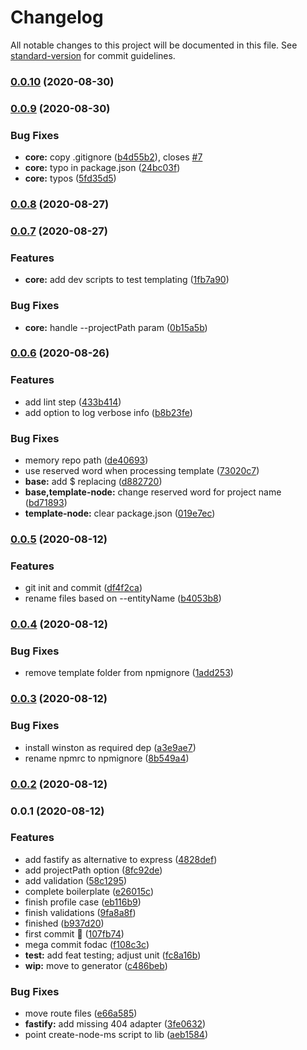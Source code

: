 # Changelog

All notable changes to this project will be documented in this file. See [standard-version](https://github.com/conventional-changelog/standard-version) for commit guidelines.

### [0.0.10](https://github.com/WandersonAlves/create-node-ms/compare/v0.0.9...v0.0.10) (2020-08-30)

### [0.0.9](https://github.com/WandersonAlves/create-node-ms/compare/v0.0.8...v0.0.9) (2020-08-30)

### Bug Fixes

- **core:** copy .gitignore ([b4d55b2](https://github.com/WandersonAlves/create-node-ms/commit/b4d55b2ef896f2401a3c168fa219c55c3da10c04)), closes [#7](https://github.com/WandersonAlves/create-node-ms/issues/7)
- **core:** typo in package.json ([24bc03f](https://github.com/WandersonAlves/create-node-ms/commit/24bc03feed2ded17f8754b04350052f57e76e742))
- **core:** typos ([5fd35d5](https://github.com/WandersonAlves/create-node-ms/commit/5fd35d5741bccb48dbf3a1b533db75ffbad4cffd))

### [0.0.8](https://github.com/WandersonAlves/create-node-ms/compare/v0.0.7...v0.0.8) (2020-08-27)

### [0.0.7](https://github.com/WandersonAlves/create-node-ms/compare/v0.0.6...v0.0.7) (2020-08-27)

### Features

- **core:** add dev scripts to test templating ([1fb7a90](https://github.com/WandersonAlves/create-node-ms/commit/1fb7a90663b71bc60df02ae35f0dfae5eea09517))

### Bug Fixes

- **core:** handle --projectPath param ([0b15a5b](https://github.com/WandersonAlves/create-node-ms/commit/0b15a5b7e3f4302ab4b3ae62780a56e81110d9b3))

### [0.0.6](https://github.com/WandersonAlves/create-node-ms/compare/v0.0.5...v0.0.6) (2020-08-26)

### Features

- add lint step ([433b414](https://github.com/WandersonAlves/create-node-ms/commit/433b414a14c89593da3432054d7f5b7d14c00426))
- add option to log verbose info ([b8b23fe](https://github.com/WandersonAlves/create-node-ms/commit/b8b23fe21175ec514da85343e31bf904354f384e))

### Bug Fixes

- memory repo path ([de40693](https://github.com/WandersonAlves/create-node-ms/commit/de406930a733a75e16c99c295605ddae3609283f))
- use reserved word when processing template ([73020c7](https://github.com/WandersonAlves/create-node-ms/commit/73020c73e3fe1134f9f7bac41acc3bffd72bcb48))
- **base:** add \$ replacing ([d882720](https://github.com/WandersonAlves/create-node-ms/commit/d882720d60a20f25ab4c2d5c98c7b28d64987ba7))
- **base,template-node:** change reserved word for project name ([bd71893](https://github.com/WandersonAlves/create-node-ms/commit/bd718932779c94930a0c49cef5fef7f685961399))
- **template-node:** clear package.json ([019e7ec](https://github.com/WandersonAlves/create-node-ms/commit/019e7ec419ea30199418402ea3b030848cd85c24))

### [0.0.5](https://github.com/WandersonAlves/create-node-ms/compare/v0.0.4...v0.0.5) (2020-08-12)

### Features

- git init and commit ([df4f2ca](https://github.com/WandersonAlves/create-node-ms/commit/df4f2ca32413407f3acc22485db857f19313f379))
- rename files based on --entityName ([b4053b8](https://github.com/WandersonAlves/create-node-ms/commit/b4053b8c6bd8ce926f3c04463e89b3ee117f6908))

### [0.0.4](https://github.com/WandersonAlves/create-node-ms/compare/v0.0.3...v0.0.4) (2020-08-12)

### Bug Fixes

- remove template folder from npmignore ([1add253](https://github.com/WandersonAlves/create-node-ms/commit/1add253dbe891227152a387abf9e7c7b907d7159))

### [0.0.3](https://github.com/WandersonAlves/create-node-ms/compare/v0.0.2...v0.0.3) (2020-08-12)

### Bug Fixes

- install winston as required dep ([a3e9ae7](https://github.com/WandersonAlves/create-node-ms/commit/a3e9ae79c113cc86e584a3166bf79d379a7eee2e))
- rename npmrc to npmignore ([8b549a4](https://github.com/WandersonAlves/create-node-ms/commit/8b549a4efd531f1c7137fc5c5326dd1ac9af40a4))

### [0.0.2](https://github.com/WandersonAlves/create-node-ms/compare/v0.0.1...v0.0.2) (2020-08-12)

### 0.0.1 (2020-08-12)

### Features

- add fastify as alternative to express ([4828def](https://github.com/WandersonAlves/create-node-ms/commit/4828def046be14ca0f7b116eccf90016bc0b368a))
- add projectPath option ([8fc92de](https://github.com/WandersonAlves/create-node-ms/commit/8fc92de7c4eb25fdacef1dccdcb91de64bf7b1e2))
- add validation ([58c1295](https://github.com/WandersonAlves/create-node-ms/commit/58c129592b51c8268e489759f8ba492c17d3c898))
- complete boilerplate ([e26015c](https://github.com/WandersonAlves/create-node-ms/commit/e26015cf2ed1276bd5f0a4382d6a4a3f86eee296))
- finish profile case ([eb116b9](https://github.com/WandersonAlves/create-node-ms/commit/eb116b97d955adae219d6572653b092b14866446))
- finish validations ([9fa8a8f](https://github.com/WandersonAlves/create-node-ms/commit/9fa8a8f4d7a7d38aaccb848e023b05ca41e634e2))
- finished ([b937d20](https://github.com/WandersonAlves/create-node-ms/commit/b937d200fb55fd1b574d5ae63b3e1676c16ef293))
- first commit :rocket: ([107fb74](https://github.com/WandersonAlves/create-node-ms/commit/107fb74a01a660be29a6a7fe0b9c78df443f90a3))
- mega commit fodac ([f108c3c](https://github.com/WandersonAlves/create-node-ms/commit/f108c3c90db0060782b06fae1913cb50f79ba904))
- **test:** add feat testing; adjust unit ([fc8a16b](https://github.com/WandersonAlves/create-node-ms/commit/fc8a16b6632fc210916adb329313a301524ed64e))
- **wip:** move to generator ([c486beb](https://github.com/WandersonAlves/create-node-ms/commit/c486bebd73c644ca6a981e0f202fad6d94e2d51e))

### Bug Fixes

- move route files ([e66a585](https://github.com/WandersonAlves/create-node-ms/commit/e66a58561521d3431e9f6b72c22c501379a4920d))
- **fastify:** add missing 404 adapter ([3fe0632](https://github.com/WandersonAlves/create-node-ms/commit/3fe0632efa4064aaaf39370e4538788fdade1ad1))
- point create-node-ms script to lib ([aeb1584](https://github.com/WandersonAlves/create-node-ms/commit/aeb1584594afa18e6b70536655f9e03dcd039c41))
